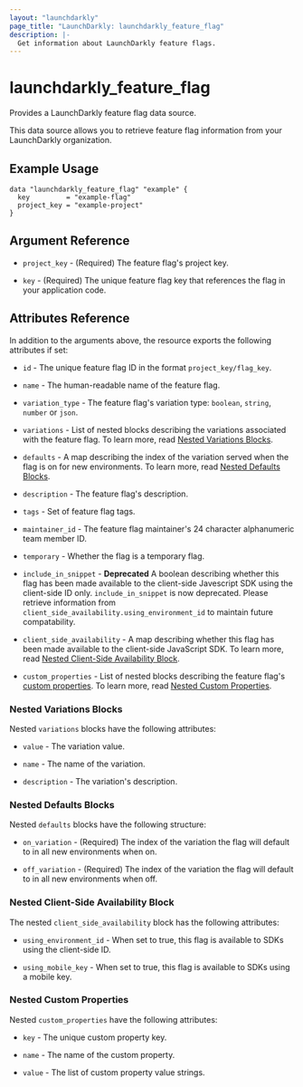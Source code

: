 ```yaml
---
layout: "launchdarkly"
page_title: "LaunchDarkly: launchdarkly_feature_flag"
description: |-
  Get information about LaunchDarkly feature flags.
---
```


# launchdarkly_feature_flag

Provides a LaunchDarkly feature flag data source.

This data source allows you to retrieve feature flag information from your LaunchDarkly organization.

## Example Usage

```hcl
data "launchdarkly_feature_flag" "example" {
  key         = "example-flag"
  project_key = "example-project"
}
```

## Argument Reference

- `project_key` - (Required) The feature flag's project key.

- `key` - (Required) The unique feature flag key that references the flag in your application code.

## Attributes Reference

In addition to the arguments above, the resource exports the following attributes if set:

- `id` - The unique feature flag ID in the format `project_key/flag_key`.

- `name` - The human-readable name of the feature flag.

- `variation_type` - The feature flag's variation type: `boolean`, `string`, `number` or `json`.

- `variations` - List of nested blocks describing the variations associated with the feature flag. To learn more, read [Nested Variations Blocks](#nested-variations-blocks).

- `defaults` - A map describing the index of the variation served when the flag is on for new environments. To learn more, read [Nested Defaults Blocks](#nested-defaults-blocks).

- `description` - The feature flag's description.

- `tags` - Set of feature flag tags.

- `maintainer_id` - The feature flag maintainer's 24 character alphanumeric team member ID.

- `temporary` - Whether the flag is a temporary flag.

- `include_in_snippet` - **Deprecated** A boolean describing whether this flag has been made available to the client-side Javescript SDK using the client-side ID only. `include_in_snippet` is now deprecated. Please retrieve information from `client_side_availability.using_environment_id` to maintain future compatability.

- `client_side_availability` - A map describing whether this flag has been made available to the client-side JavaScript SDK. To learn more, read [Nested Client-Side Availability Block](#nested-client-side-availability-block).

- `custom_properties` - List of nested blocks describing the feature flag's [custom properties](https://docs.launchdarkly.com/docs/custom-properties). To learn more, read [Nested Custom Properties](#nested-custom-properties).

### Nested Variations Blocks

Nested `variations` blocks have the following attributes:

- `value` - The variation value.

- `name` - The name of the variation.

- `description` - The variation's description.

### Nested Defaults Blocks

Nested `defaults` blocks have the following structure:

- `on_variation` - (Required) The index of the variation the flag will default to in all new environments when on.

- `off_variation` - (Required) The index of the variation the flag will default to in all new environments when off.

### Nested Client-Side Availability Block

The nested `client_side_availability` block has the following attributes:

- `using_environment_id` - When set to true, this flag is available to SDKs using the client-side ID.

- `using_mobile_key` - When set to true, this flag is available to SDKs using a mobile key.

### Nested Custom Properties

Nested `custom_properties` have the following attributes:

- `key` - The unique custom property key.

- `name` - The name of the custom property.

- `value` - The list of custom property value strings.
